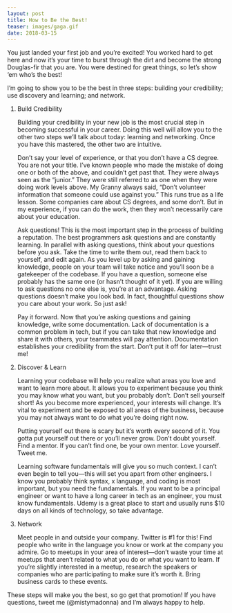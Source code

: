 ```yaml
---
layout: post
title: How to Be the Best!
teaser: images/gaga.gif
date: 2018-03-15
---
```


You just landed your first job and you’re excited! You worked hard to get here and now it’s your time to burst through the dirt and become the strong Douglas-fir that you are. You were destined for great things, so let’s show ‘em who’s the best!

I’m going to show you to be the best in three steps: building your credibility; use discovery and learning; and network.

1. Build Credibility

    Building your credibility in your new job is the most crucial step in becoming successful in your career. Doing this well will allow you to the other two steps we’ll talk about today: learning and networking. Once you have this mastered, the other two are intuitive.

    Don’t say your level of experience, or that you don’t have a CS degree.
    You are not your title. I’ve known people who made the mistake of doing one or both of the above, and couldn’t get past that. They were always seen as the “junior.” They were still referred to as one when they were doing work levels above. My Granny always said, “Don’t volunteer information that someone could use against you.” This runs true as a life lesson. Some companies care about CS degrees, and some don’t. But in my experience, if you can do the work, then they won’t necessarily care about your education.

    Ask questions!
    This is the most important step in the process of building a reputation. The best programmers ask questions and are constantly learning. In parallel with asking questions, think about your questions before you ask. Take the time to write them out, read them back to yourself, and edit again. As you level up by asking and gaining knowledge, people on your team will take notice and you’ll soon be a gatekeeper of the codebase. If you have a question, someone else probably has the same one (or hasn’t thought of it yet). If you are willing to ask questions no one else is, you’re at an advantage. Asking questions doesn’t make you look bad. In fact, thoughtful questions show you care about your work. So just ask!

    Pay it forward.
    Now that you’re asking questions and gaining knowledge, write some documentation. Lack of documentation is a common problem in tech, but if you can take that new knowledge and share it with others, your teammates will pay attention. Documentation establishes your credibility from the start. Don’t put it off for later—trust me!

2. Discover & Learn

    Learning your codebase will help you realize what areas you love and want to learn more about.
    It allows you to experiment because you think you may know what you want, but you probably don’t. Don’t sell yourself short! As you become more experienced, your interests will change. It’s vital to experiment and be exposed to all areas of the business, because you may not always want to do what you’re doing right now.

    Putting yourself out there is scary but it’s worth every second of it.
    You gotta put yourself out there or you’ll never grow. Don’t doubt yourself. Find a mentor. If you can’t find one, be your own mentor. Love yourself. Tweet me.

    Learning software fundamentals will give you so much context.
    I can’t even begin to tell you—this will set you apart from other engineers. I know you probably think syntax, x language, and coding is most important, but you need the fundamentals. If you want to be a principal engineer or want to have a long career in tech as an engineer, you must know fundamentals. Udemy is a great place to start and usually runs $10 days on all kinds of technology, so take advantage.

3. Network

    Meet people in and outside your company. Twitter is #1 for this! Find people who write in the language you know or work at the company you admire. Go to meetups in your area of interest—don’t waste your time at meetups that aren’t related to what you do or what you want to learn. If you’re slightly interested in a meetup, research the speakers or companies who are participating to make sure it’s worth it. Bring business cards to these events.

These steps will make you the best, so go get that promotion! If you have questions, tweet me (@mistymadonna) and I’m always happy to help.
